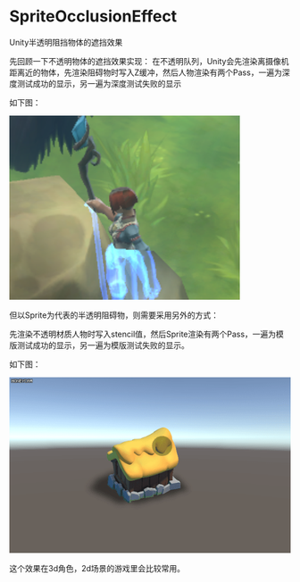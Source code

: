 # SpriteOcclusionEffect
Unity半透明阻挡物体的遮挡效果

先回顾一下不透明物体的遮挡效果实现：
在不透明队列，Unity会先渲染离摄像机距离近的物体，先渲染阻碍物时写入Z缓冲，然后人物渲染有两个Pass，一遍为深度测试成功的显示，另一遍为深度测试失败的显示

如下图：

![pic](https://github.com/CharlesFeng207/SpriteOcclusionEffect/blob/master/Pic/1.png)



但以Sprite为代表的半透明阻碍物，则需要采用另外的方式：

先渲染不透明材质人物时写入stencil值，然后Sprite渲染有两个Pass，一遍为模版测试成功的显示，另一遍为模版测试失败的显示。

如下图：

![pic](https://github.com/CharlesFeng207/SpriteOcclusionEffect/blob/master/Pic/2.gif)


这个效果在3d角色，2d场景的游戏里会比较常用。
